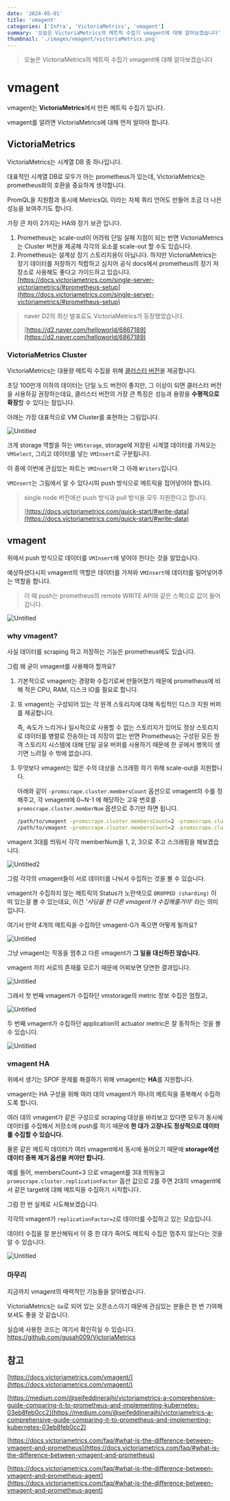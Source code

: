 ```yaml
---
date: '2024-05-01'
title: 'vmagent'
categories: ['Infra', 'VictoriaMetrics', 'vmagent']
summary: '오늘은 VictoriaMetrics의 메트릭 수집기 vmagent에 대해 알아보겠습니다'
thumbnail: './images/vmagent/victoriaMetrics.png'
---
```


> 오늘은 VictoriaMetrics의 메트릭 수집기 vmagent에 대해 알아보겠습니다

# vmagent

vmagent는 **VictoriaMetrics**에서 만든 메트릭 수집기 입니다.

vmagent를 알려면 VictoriaMetrics에 대해 먼저 알아야 합니다.

## VictoriaMetrics

VictoriaMetrics는 시계열 DB 중 하나입니다.

대표적인 시계열 DB로 모두가 아는 prometheus가 있는데, VictoriaMetrics는 prometheus와의 호환을 중요하게 생각합니다.

PromQL을 지원함과 동시에 MetricsQL 이라는 자체 쿼리 언어도 만들어 조금 더 나은 성능을 보여주기도 합니다.

가장 큰 차이 2가지는 HA와 장기 보관 입니다.

1. Prometheus는 scale-out이 어려워 단일 실패 지점이 되는 반면 VictoriaMetrics는 Cluster 버전을 제공해 각각의 요소를 scale-out 할 수도 있습니다.
2. Prometheus는 설계상 장기 스토리지용이 아닙니다. 하지만 VictoriaMetrics는 장기 데이터를 저장하기 적합하고 심지어 공식 docs에서 prometheus의 장기 저장소로 사용해도 좋다고 가이드하고 있습니다. [https://docs.victoriametrics.com/single-server-victoriametrics/#prometheus-setup](https://docs.victoriametrics.com/single-server-victoriametrics/#prometheus-setup)

> naver D2의 최신 발표로도 VictoriaMetrics가 등장했었습니다.
>
> [https://d2.naver.com/helloworld/6867189](https://d2.naver.com/helloworld/6867189)

### VictoriaMetrics Cluster

VictoriaMetrics는 대용량 메트릭 수집을 위해 [클러스터 버전](https://docs.victoriametrics.com/cluster-victoriametrics/)을 제공합니다.

초당 100만개 이하의 데이터는 단일 노드 버전이 좋지만, 그 이상이 되면 클러스터 버전을 사용하길 권장하는데요, 클러스터 버전의 가장 큰 특징은 성능과 용량을 **수평적으로 확장**할 수 있다는 점입니다.

아래는 가장 대표적으로 VM Cluster를 표현하는 그림입니다.

![Untitled](./images/vmagent/Untitled.png)

크게 storage 역할을 하는 `VMStorage`, storage에 저장된 시계열 데이터를 가져오는 `VMSelect`, 그리고 데이터를 넣는 `VMInsert`로 구분됩니다.

이 중에 이번에 관심있는 파트는 `VMInsert`와 그 아래 `Writers`입니다.

`VMInsert`는 그림에서 알 수 있다시피 push 방식으로 메트릭을 집어넣어야 합니다.

> single node 버전에선 push 방식과 pull 방식을 모두 지원한다고 합니다.
>
> [https://docs.victoriametrics.com/quick-start/#write-data](https://docs.victoriametrics.com/quick-start/#write-data)


## vmagent

위에서 push 방식으로 데이터를 `VMInsert`에 넣어야 한다는 것을 알았습니다.

예상하셨다시피 vmagent의 역할은 데이터를 가져와 `VMInsert`에 데이터를 밀어넣어주는 역할을 합니다.

> 이 때 push는 prometheus의 remote WRITE API와 같은 스펙으로 값이 들어갑니다.
> 

![Untitled](./images/vmagent/Untitled_1.png)

### why vmagent?

사실 데이터를 scraping 하고 저장하는 기능은 prometheus에도 있습니다.

그럼 왜 굳이 vmagent를 사용해야 할까요?

1. 기본적으로 vmagent는 경량화 수집기로써 만들어졌기 때문에 prometheus에 비해 적은 CPU, RAM, 디스크 IO를 필요로 합니다.
2. 또 vmagent는 구성되어 있는 각 원격 스토리지에 대해 독립적인 디스크 지원 버퍼를 제공합니다.
    
    즉, 속도가 느리거나 일시적으로 사용할 수 없는 스토리지가 있어도 정상 스토리지로 데이터를 병렬로 전송하는 데 지장이 없는 반면 Prometheus는 구성된 모든 원격 스토리지 시스템에 대해 단일 공유 버퍼를 사용하기 때문에 한 곳에서 병목이 생기면 느려질 수 밖에 없습니다.
    
3. 무엇보다 vmagent는 많은 수의 대상을 스크래핑 하기 위해 scale-out을 지원합니다.
    
    아래와 같이 `-promscrape.cluster.membersCount` 옵션으로 vmagent의 수를 정해주고, 각 vmagent에 0~N-1 에 해당하는 고유 번호를 `-promscrape.cluster.memberNum` 옵션으로 주기만 하면 됩니다.
    
    ```bash
    /path/to/vmagent -promscrape.cluster.membersCount=2 -promscrape.cluster.memberNum=0 -promscrape.config=/path/to/config.yml ...
    /path/to/vmagent -promscrape.cluster.membersCount=2 -promscrape.cluster.memberNum=1 -promscrape.config=/path/to/config.yml ...
    ```
    

vmagent 3대를 띄워서 각각 memberNum을 1, 2, 3으로 주고 스크래핑을 해보겠습니다.

![Untitled2](./images/vmagent/Untitled_2.png)

그럼 각각의 vmagent들이 서로 데이터를 나눠서 수집하는 것을 볼 수 있습니다.

vmagent가 수집하지 않는 메트릭의 Status가 노란색으로 `DROPPED (sharding)` 이 떠 있는걸 볼 수 있는데요, 이건 *'샤딩을 한 다른 vmagent가 수집해줄거야'* 라는 의미입니다.

여기서 만약 4개의 메트릭을 수집하던 vmagent-0가 죽으면 어떻게 될까요?

![Untitled](./images/vmagent/Untitled_3.png)

그냥 vmagent는 작동을 멈추고 다른 vmagent가 **그 일을 대신하진 않습니다.**

vmagent 끼리 서로의 존재를 모르기 때문에 어찌보면 당연한 결과입니다.

![Untitled](./images/vmagent/Untitled_4.png)

그래서 첫 번째 vmagent가 수집하던 vmstorage의 metric 정보 수집은 멈췄고,

![Untitled](./images/vmagent/Untitled_5.png)

두 번째 vmagent가 수집하던 application의 actuator metric은 잘 동작하는 것을 볼 수 있습니다.

![Untitled](./images/vmagent/Untitled_6.png)

### vmagent HA

위에서 생기는 SPOF 문제를 해결하기 위해 vmagent는 **HA**를 지원합니다.

vmagent는 HA 구성을 위해 여러 대의 vmagent가 하나의 메트릭을 중복해서 수집하도록 합니다.

여러 대의 vmagent가 같은 구성으로 scraping 대상을 바라보고 있다면 모두가 동시에 데이터를 수집해서 저장소에 push를 하기 때문에 **한 대가 고장나도 정상적으로 데이터를 수집할 수 있습니다.**

물론 같은 메트릭 데이터가 여러 vmagent에서 동시에 들어오기 때문에 **storage에선 데이터 중복 제거 옵션을 켜야만 합니다.**

예를 들어, membersCount=3 으로 vmagent를 3대 띄워놓고 `promscrape.cluster.replicationFactor` 옵션 값으로 2를 주면 2대의 vmagent에서 같은 target에 대해 메트릭을 수집하기 시작합니다.

그럼 한 번 실제로 시도해보겠습니다.

각각의 vmagent가 `replicationFactor=2`로 데이터를 수집하고 있는 모습입니다.

데이터 수집을 잘 분산해둬서 이 중 한 대가 죽어도 메트릭 수집은 멈추지 않는다는 것을 알 수 있습니다.

![Untitled](./images/vmagent/Untitled_7.png)

### 마무리

지금까지 vmagent의 매력적인 기능들을 알아봤습니다.

VictoriaMetrics는 `Go`로 되어 있는 오픈소스이기 때문에 관심있는 분들은 한 번 기여해보셔도 좋을 것 같습니다.

실습에 사용한 코드는 여기서 확인히실 수 있습니다. https://github.com/gusah009/VictoriaMetrics

## 참고

[https://docs.victoriametrics.com/vmagent/](https://docs.victoriametrics.com/vmagent/)

[https://medium.com/@seifeddinerajhi/victoriametrics-a-comprehensive-guide-comparing-it-to-prometheus-and-implementing-kubernetes-03eb8feb0cc2](https://medium.com/@seifeddinerajhi/victoriametrics-a-comprehensive-guide-comparing-it-to-prometheus-and-implementing-kubernetes-03eb8feb0cc2)

[https://docs.victoriametrics.com/faq/#what-is-the-difference-between-vmagent-and-prometheus](https://docs.victoriametrics.com/faq/#what-is-the-difference-between-vmagent-and-prometheus)

[https://docs.victoriametrics.com/faq/#what-is-the-difference-between-vmagent-and-prometheus-agent](https://docs.victoriametrics.com/faq/#what-is-the-difference-between-vmagent-and-prometheus-agent)